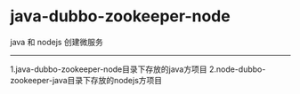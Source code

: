 # java-dubbo-zookeeper-node
java 和 nodejs 创建微服务

--------------------------------------------------------------------------------------------------------------------------------


1.java-dubbo-zookeeper-node目录下存放的java方项目
2.node-dubbo-zookeeper-java目录下存放的nodejs方项目
